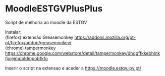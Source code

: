 # MoodleESTGVPlusPlus
Script de melhoria ao moodle da ESTGV

Instalar: <br> 
 (firefox) extensão Greasemonkey https://addons.mozilla.org/pt-pt/firefox/addon/greasemonkey/ <br>
 (chrome) tampermonkey https://chrome.google.com/webstore/detail/tampermonkey/dhdgffkkebhmkfjojejmpbldmpobfkfo 

Inserir o script na extensao e aceder a https://moodle.estgv.ipv.pt/ .
